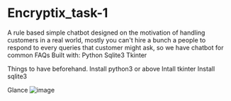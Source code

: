 # Encryptix_task-1 
A rule based simple chatbot designed on the motivation of handling customers in a real world, mostly you can't hire a bunch a people to respond to every queries that customer might ask, so we have chatbot for common FAQs
Built with:
Python
Sqlite3
Tkinter


Things to have beforehand.
Install python3 or above
Intall tkinter
Install sqlite3

Glance
![image](https://github.com/rishiikkk/Encryptix_task-1/assets/156077373/f4dfe952-73e8-4076-bd73-2174ac11d29e)

